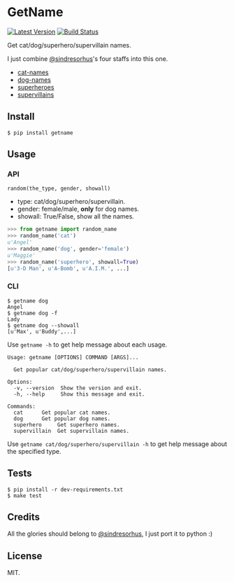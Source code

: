 # GetName

[![Latest Version][1]][2]
[![Build Status][3]][4]

Get cat/dog/superhero/supervillain names.

I just combine [@sindresorhus][]'s four staffs into this one.

* [cat-names][]
* [dog-names][]
* [superheroes][]
* [supervillains][]

## Install

```shell
$ pip install getname
```

## Usage

### API

`random(the_type, gender, showall)`

* type: cat/dog/superhero/supervillain.
* gender: female/male, **only** for dog names.
* showall: True/False, show all the names.

```python
>>> from getname import random_name
>>> random_name('cat')
u'Angel'
>>> random_name('dog', gender='female')
u'Maggie'
>>> random_name('superhero', showall=True)
[u'3-D Man', u'A-Bomb', u'A.I.M.', ...]
```

### CLI

```shell
$ getname dog
Angel
$ getname dog -f
Lady
$ getname dog --showall
[u'Max', u'Buddy',...]
```

Use `getname -h` to get help message about each usage.

```shell
Usage: getname [OPTIONS] COMMAND [ARGS]...

  Get popular cat/dog/superhero/supervillain names.

Options:
  -v, --version  Show the version and exit.
  -h, --help     Show this message and exit.

Commands:
  cat      Get popular cat names.
  dog      Get popular dog names.
  superhero     Get superhero names.
  supervillain  Get supervillain names.
```

Use `getname cat/dog/superhero/supervillain -h` to get help message about the specified type.

## Tests

```shell
$ pip install -r dev-requirements.txt
$ make test
```

## Credits

All the glories should belong to [@sindresorhus][], I just port it to python :)

## License

MIT.


[1]: http://img.shields.io/pypi/v/getname.svg
[2]: https://pypi.python.org/pypi/getname
[3]: https://travis-ci.org/lord63/getname.svg
[4]: https://travis-ci.org/lord63/getname
[@sindresorhus]: https://github.com/sindresorhus
[dog-names]: https://github.com/sindresorhus/dog-names
[cat-names]: https://github.com/sindresorhus/cat-names
[superheroes]: https://github.com/sindresorhus/superheroes
[supervillains]: https://github.com/sindresorhus/supervillains
